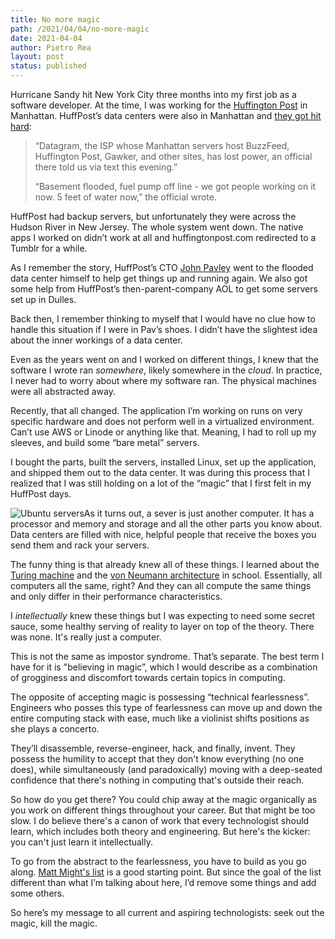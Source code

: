 ```yaml
---
title: No more magic
path: /2021/04/04/no-more-magic 
date: 2021-04-04
author: Pietro Rea
layout: post
status: published
---
```


Hurricane Sandy hit New York City three months into my first job as a software developer. At the time, I was working for the [Huffington Post](https://www.huffingtonpost.com) in Manhattan. HuffPost’s data centers were also in Manhattan and [they got hit hard](https://buzzfeed.tumblr.com/post/34607165930/major-media-isp-goes-down):

> “Datagram, the ISP whose Manhattan servers host BuzzFeed, Huffington Post, Gawker, and other sites, has lost power, an official there told us via text this evening.”
>
> “Basement flooded, fuel pump off line - we got people working on it now. 5 feet of water now,” the official wrote.

HuffPost had backup servers, but unfortunately they were across the Hudson River in New Jersey. The whole system went down. The native apps I worked on didn’t work at all and huffingtonpost.com redirected to a Tumblr for a while.

As I remember the story, HuffPost’s CTO [John Pavley](https://pavley.com) went to the flooded data center himself to help get things up and running again. We also got some help from HuffPost’s then-parent-company AOL to get some servers set up in Dulles. 

Back then, I remember thinking to myself that I would have no clue how to handle this situation if I were in Pav’s shoes. I didn’t have the slightest idea about the inner workings of a data center.  

Even as the years went on and I worked on different things, I knew that the software I wrote  ran _somewhere_, likely somewhere in the _cloud_. In practice, I never had to worry about where my software ran. The physical machines were all abstracted away.

Recently, that all changed. The application I’m working on runs on very specific hardware and does not perform well in a virtualized environment. Can’t use AWS or Linode or anything like that. Meaning, I had to roll up my sleeves, and build some “bare metal” servers. 

I bought the parts, built the servers, installed Linux, set up the application, and shipped them out to the data center. It was during this process that I realized that I was still holding on a lot of the “magic” that I first felt in my HuffPost days.

<img src="/servers.jpg" alt="Ubuntu servers" style="float:left"/>

As it turns out, a sever is just another computer. It has a processor and memory and storage and all the other parts you know about. Data centers are filled with nice, helpful people that receive the boxes you send them and rack your servers.

The funny thing is that already knew all of these things. I learned about the [Turing machine](https://en.wikipedia.org/wiki/Turing_machine) and the [von Neumann architecture](https://en.wikipedia.org/wiki/Von_Neumann_architecture) in school. Essentially, all computers all the same, right? And they can all compute the same things and only differ in their performance characteristics.

I _intellectually_ knew these things but I was expecting to need some secret sauce, some healthy serving of reality to layer on top of the theory. There was none. It's really just a computer.

This is not the same as impostor syndrome. That’s separate. The best term I have for it is "believing in magic”, which I would describe as a combination of grogginess and discomfort towards certain topics in computing.

The opposite of accepting magic is possessing “technical fearlessness”. Engineers who posses this type of fearlessness can move up and down the entire computing stack with ease, much like a violinist shifts positions as she plays a concerto. 

They’ll disassemble, reverse-engineer, hack, and finally, invent. They possess the humility to accept that they don't know everything (no one does), while simultaneously (and paradoxically) moving with a deep-seated confidence that there's nothing in computing that's outside their reach.

So how do you get there? You could chip away at the magic organically as you work on different things throughout your career. But that might be too slow. I do believe there's a canon of work that every technologist should learn, which includes both theory and engineering. But here's the kicker: you can't just learn it intellectually. 

To go from the abstract to the fearlessness, you have to build as you go along. [Matt Might's list](http://matt.might.net/articles/what-cs-majors-should-know/) is a good starting point. But since the goal of the list different than what I’m talking about here, I’d remove some things and add some others.

So here’s my message to all current and aspiring technologists: seek out the magic, kill the magic. 
